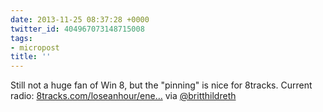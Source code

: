 ```yaml
---
date: 2013-11-25 08:37:28 +0000
twitter_id: 404967073148715008
tags:
- micropost
title: ''
---
```


Still not a huge fan of Win 8, but the "pinning" is nice for 8tracks. Current radio:  [8tracks.com/loseanhour/ene…](http://8tracks.com/loseanhour/energy-booster) via [@britthildreth](https://twitter.com/britthildreth)
